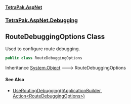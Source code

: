 #### [TetraPak.AspNet](index.md 'index')
### [TetraPak.AspNet.Debugging](TetraPak_AspNet_Debugging.md 'TetraPak.AspNet.Debugging')
## RouteDebuggingOptions Class
Used to configure route debugging.  
```csharp
public class RouteDebuggingOptions
```

Inheritance [System.Object](https://docs.microsoft.com/en-us/dotnet/api/System.Object 'System.Object') &#129106; RouteDebuggingOptions  
#### See Also
- [UseRoutingDebugging(IApplicationBuilder, Action&lt;RouteDebuggingOptions&gt;)](TetraPak_AspNet_Debugging_DebugHelper_UseRoutingDebugging(Microsoft_AspNetCore_Builder_IApplicationBuilder_System_Action_TetraPak_AspNet_Debugging_RouteDebuggingOptions_).md 'TetraPak.AspNet.Debugging.DebugHelper.UseRoutingDebugging(Microsoft.AspNetCore.Builder.IApplicationBuilder, System.Action&lt;TetraPak.AspNet.Debugging.RouteDebuggingOptions&gt;)')
